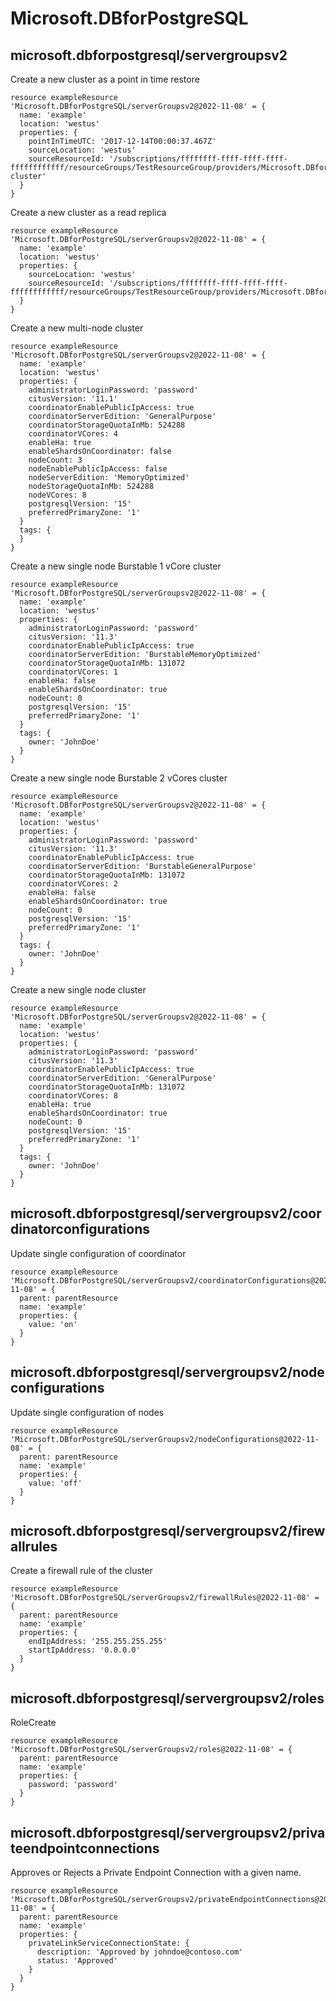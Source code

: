 # Microsoft.DBforPostgreSQL

## microsoft.dbforpostgresql/servergroupsv2

Create a new cluster as a point in time restore
```bicep
resource exampleResource 'Microsoft.DBforPostgreSQL/serverGroupsv2@2022-11-08' = {
  name: 'example'
  location: 'westus'
  properties: {
    pointInTimeUTC: '2017-12-14T00:00:37.467Z'
    sourceLocation: 'westus'
    sourceResourceId: '/subscriptions/ffffffff-ffff-ffff-ffff-ffffffffffff/resourceGroups/TestResourceGroup/providers/Microsoft.DBforPostgreSQL/serverGroupsv2/source-cluster'
  }
}
```

Create a new cluster as a read replica
```bicep
resource exampleResource 'Microsoft.DBforPostgreSQL/serverGroupsv2@2022-11-08' = {
  name: 'example'
  location: 'westus'
  properties: {
    sourceLocation: 'westus'
    sourceResourceId: '/subscriptions/ffffffff-ffff-ffff-ffff-ffffffffffff/resourceGroups/TestResourceGroup/providers/Microsoft.DBforPostgreSQL/serverGroupsv2/sourcecluster'
  }
}
```

Create a new multi-node cluster
```bicep
resource exampleResource 'Microsoft.DBforPostgreSQL/serverGroupsv2@2022-11-08' = {
  name: 'example'
  location: 'westus'
  properties: {
    administratorLoginPassword: 'password'
    citusVersion: '11.1'
    coordinatorEnablePublicIpAccess: true
    coordinatorServerEdition: 'GeneralPurpose'
    coordinatorStorageQuotaInMb: 524288
    coordinatorVCores: 4
    enableHa: true
    enableShardsOnCoordinator: false
    nodeCount: 3
    nodeEnablePublicIpAccess: false
    nodeServerEdition: 'MemoryOptimized'
    nodeStorageQuotaInMb: 524288
    nodeVCores: 8
    postgresqlVersion: '15'
    preferredPrimaryZone: '1'
  }
  tags: {
  }
}
```

Create a new single node Burstable 1 vCore cluster
```bicep
resource exampleResource 'Microsoft.DBforPostgreSQL/serverGroupsv2@2022-11-08' = {
  name: 'example'
  location: 'westus'
  properties: {
    administratorLoginPassword: 'password'
    citusVersion: '11.3'
    coordinatorEnablePublicIpAccess: true
    coordinatorServerEdition: 'BurstableMemoryOptimized'
    coordinatorStorageQuotaInMb: 131072
    coordinatorVCores: 1
    enableHa: false
    enableShardsOnCoordinator: true
    nodeCount: 0
    postgresqlVersion: '15'
    preferredPrimaryZone: '1'
  }
  tags: {
    owner: 'JohnDoe'
  }
}
```

Create a new single node Burstable 2 vCores cluster
```bicep
resource exampleResource 'Microsoft.DBforPostgreSQL/serverGroupsv2@2022-11-08' = {
  name: 'example'
  location: 'westus'
  properties: {
    administratorLoginPassword: 'password'
    citusVersion: '11.3'
    coordinatorEnablePublicIpAccess: true
    coordinatorServerEdition: 'BurstableGeneralPurpose'
    coordinatorStorageQuotaInMb: 131072
    coordinatorVCores: 2
    enableHa: false
    enableShardsOnCoordinator: true
    nodeCount: 0
    postgresqlVersion: '15'
    preferredPrimaryZone: '1'
  }
  tags: {
    owner: 'JohnDoe'
  }
}
```

Create a new single node cluster
```bicep
resource exampleResource 'Microsoft.DBforPostgreSQL/serverGroupsv2@2022-11-08' = {
  name: 'example'
  location: 'westus'
  properties: {
    administratorLoginPassword: 'password'
    citusVersion: '11.3'
    coordinatorEnablePublicIpAccess: true
    coordinatorServerEdition: 'GeneralPurpose'
    coordinatorStorageQuotaInMb: 131072
    coordinatorVCores: 8
    enableHa: true
    enableShardsOnCoordinator: true
    nodeCount: 0
    postgresqlVersion: '15'
    preferredPrimaryZone: '1'
  }
  tags: {
    owner: 'JohnDoe'
  }
}
```

## microsoft.dbforpostgresql/servergroupsv2/coordinatorconfigurations

Update single configuration of coordinator
```bicep
resource exampleResource 'Microsoft.DBforPostgreSQL/serverGroupsv2/coordinatorConfigurations@2022-11-08' = {
  parent: parentResource 
  name: 'example'
  properties: {
    value: 'on'
  }
}
```

## microsoft.dbforpostgresql/servergroupsv2/nodeconfigurations

Update single configuration of nodes
```bicep
resource exampleResource 'Microsoft.DBforPostgreSQL/serverGroupsv2/nodeConfigurations@2022-11-08' = {
  parent: parentResource 
  name: 'example'
  properties: {
    value: 'off'
  }
}
```

## microsoft.dbforpostgresql/servergroupsv2/firewallrules

Create a firewall rule of the cluster
```bicep
resource exampleResource 'Microsoft.DBforPostgreSQL/serverGroupsv2/firewallRules@2022-11-08' = {
  parent: parentResource 
  name: 'example'
  properties: {
    endIpAddress: '255.255.255.255'
    startIpAddress: '0.0.0.0'
  }
}
```

## microsoft.dbforpostgresql/servergroupsv2/roles

RoleCreate
```bicep
resource exampleResource 'Microsoft.DBforPostgreSQL/serverGroupsv2/roles@2022-11-08' = {
  parent: parentResource 
  name: 'example'
  properties: {
    password: 'password'
  }
}
```

## microsoft.dbforpostgresql/servergroupsv2/privateendpointconnections

Approves or Rejects a Private Endpoint Connection with a given name.
```bicep
resource exampleResource 'Microsoft.DBforPostgreSQL/serverGroupsv2/privateEndpointConnections@2022-11-08' = {
  parent: parentResource 
  name: 'example'
  properties: {
    privateLinkServiceConnectionState: {
      description: 'Approved by johndoe@contoso.com'
      status: 'Approved'
    }
  }
}
```
